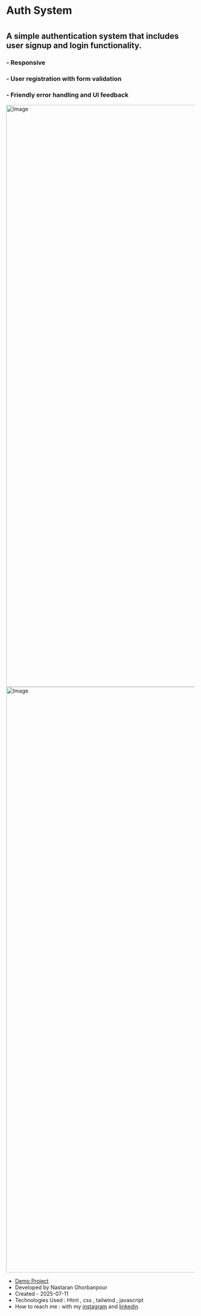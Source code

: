 # Auth System
# 
## A simple authentication system that includes user signup and login functionality.
### - Responsive
### - User registration with form validation
### - Friendly error handling and UI feedback

<img width="2878" height="1550" alt="Image" src="https://github.com/user-attachments/assets/fd3bbd3a-1048-494d-8018-c7e542390f59" />

<img width="2878" height="1560" alt="Image" src="https://github.com/user-attachments/assets/44fd2649-f768-403f-82bd-6338186257b2" />




- [Demo Project](https://nastaranghorbanpour.github.io/signUp-login/)
- Developed by Nastaran Ghorbanpour
- Created - 2025-07-11
- Technologies Used : Html , css , tailwind , javascript
- How to reach me : with my 
[instagram](https://www.instagram.com/nestacode.lab/) and 
[linkedin](https://www.linkedin.com/in/nastaran-ghorbanpour-027a7b349/)

